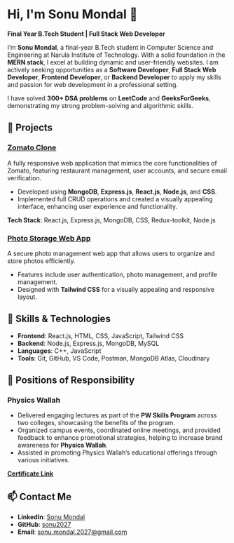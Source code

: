 # Hi, I'm Sonu Mondal 👋

**Final Year B.Tech Student | Full Stack Web Developer**

I’m **Sonu Mondal**, a final-year B.Tech student in Computer Science and Engineering at Narula Institute of Technology. With a solid foundation in the **MERN stack**, I excel at building dynamic and user-friendly websites. I am actively seeking opportunities as a **Software Developer**, **Full Stack Web Developer**, **Frontend Developer**, or **Backend Developer** to apply my skills and passion for web development in a professional setting.

I have solved **300+ DSA problems** on **LeetCode** and **GeeksForGeeks**, demonstrating my strong problem-solving and algorithmic skills.

## 🌟 Projects

### [Zomato Clone](https://github.com/sonu2027/Zomato-Clone)
A fully responsive web application that mimics the core functionalities of Zomato, featuring restaurant management, user accounts, and secure email verification.  
- Developed using **MongoDB**, **Express.js**, **React.js**, **Node.js**, and **CSS**.
- Implemented full CRUD operations and created a visually appealing interface, enhancing user experience and functionality.

**Tech Stack**: React.js, Express.js, MongoDB, CSS, Redux-toolkit, Node.js

### [Photo Storage Web App](https://github.com/sonu2027/Photo-Gallery)
A secure photo management web app that allows users to organize and store photos efficiently.  
- Features include user authentication, photo management, and profile management.
- Designed with **Tailwind CSS** for a visually appealing and responsive layout.

## 🚀 Skills & Technologies
- **Frontend**: React.js, HTML, CSS, JavaScript, Tailwind CSS
- **Backend**: Node.js, Express.js, MongoDB, MySQL
- **Languages**: C++, JavaScript
- **Tools**: Git, GitHub, VS Code, Postman, MongoDB Atlas, Cloudinary

## 👔 Positions of Responsibility

### Physics Wallah
- Delivered engaging lectures as part of the **PW Skills Program** across two colleges, showcasing the benefits of the program.
- Organized campus events, coordinated online meetings, and provided feedback to enhance promotional strategies, helping to increase brand awareness for **Physics Wallah**.
- Assisted in promoting Physics Wallah’s educational offerings through various initiatives.

**[Certificate Link](https://drive.google.com/file/d/17Soq62R8gSDiLcKAW4DWyjnF8IkD-OQb/view)**

## 📫 Contact Me

- **LinkedIn**: [Sonu Mondal](https://www.linkedin.com/in/sonu-mondal-2380981a7/)
- **GitHub**: [sonu2027](https://github.com/sonu2027)
- **Email**: sonu.mondal.2027@gmail.com
